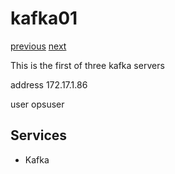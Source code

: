 # kafka01

[previous](../gconode01/) [next](../kafka02/)

This is the first of three kafka servers

address 172.17.1.86

user opsuser

## Services

  * Kafka
